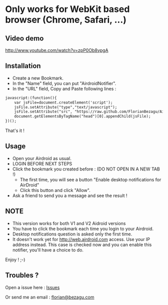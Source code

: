 Only works for WebKit based browser (Chrome, Safari, ...)
=========================================================

Video demo
----------
http://www.youtube.com/watch?v=zpP0Ob8vpgA

Installation
------------

- Create a new Bookmark.
- In the "Name" field, you can put "AirdroidNotifier".
- In the "URL" field, Copy and Paste following lines :

```html
javascript:(function(){
    var jsFile=document.createElement('script');
    jsFile.setAttribute("type","text/javascript");
    jsFile.setAttribute("src", "https://raw.github.com/FlorianBezagu/AirDroid-Webkit-Notifier/master/airdroid-webkit-notifier.js");
    document.getElementsByTagName("head")[0].appendChild(jsFile);  
})();
```

That's it !


Usage
-----

- Open your Airdroid as usual.
- LOGIN BEFORE NEXT STEPS
- Click the bookmark you created before : (DO NOT OPEN IN A NEW TAB !)
  - The first time, you will see a button "Enable desktop notifications for AirDroid"
  - Click this button and click "Allow".
- Ask a friend to send you a message and see the result !

NOTE
----

- This version works for both V1 and V2 Aidroid versions
- You have to click the bookmark each time you login to your Airdroid.
- Desktop notifications question is asked only the first time.
- It doesn't work yet for http://web.airdroid.com access. Use your IP address instead. This case is checked now and you can enable this notifier, you'll have a choice to do.

Enjoy ! ;-)


Troubles ?
----------

Open a issue here : [Issues](https://github.com/FlorianBezagu/AirDroid-Webkit-Notifier/issues)

Or send me an email : florian@bezagu.com
